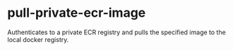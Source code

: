 # pull-private-ecr-image

Authenticates to a private ECR registry and pulls the specified image to the
local docker registry.

